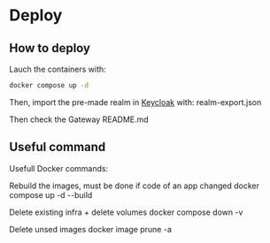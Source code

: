 # Deploy

## How to deploy
Lauch the containers with:
```bash
docker compose up -d
```
Then, import the pre-made realm in [Keycloak](http://localhost:8080/) with: realm-export.json

Then check the Gateway README.md

## Useful command
Usefull Docker commands:

Rebuild the images, must be done if code of an app changed
docker compose up -d --build

Delete existing infra + delete volumes
docker compose down -v

Delete unsed images
docker image prune -a
